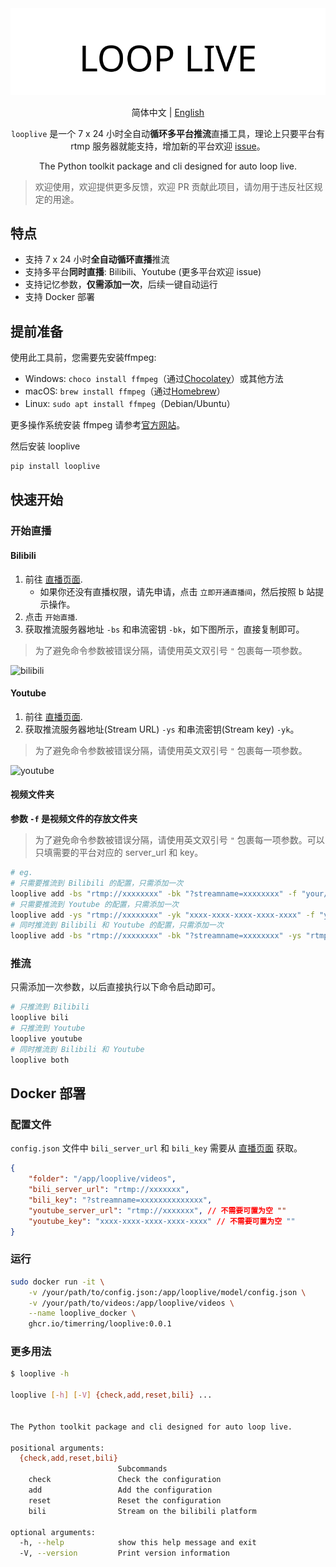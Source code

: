 <div align="center">
  <picture>
    <source media="(prefers-color-scheme: dark)" srcset="assets/headerDark.svg" />
    <img src="assets/headerLight.svg" alt="bilitool" />
  </picture>
  <p> </p>

简体中文 | [English](./README-en.md)

`looplive` 是一个 7 x 24 小时全自动**循环多平台推流**直播工具，理论上只要平台有 rtmp 服务器就能支持，增加新的平台欢迎 [issue](https://github.com/timerring/looplive/issues)。

The Python toolkit package and cli designed for auto loop live.

</div>

> 欢迎使用，欢迎提供更多反馈，欢迎 PR 贡献此项目，请勿用于违反社区规定的用途。

## 特点

- 支持 7 x 24 小时**全自动循环直播**推流
- 支持多平台**同时直播**: Bilibili、Youtube (更多平台欢迎 issue)
- 支持记忆参数，**仅需添加一次**，后续一键自动运行
- 支持 Docker 部署

## 提前准备

使用此工具前，您需要先安装ffmpeg:

- Windows: `choco install ffmpeg`（通过[Chocolatey](https://chocolatey.org/)）或其他方法
- macOS: `brew install ffmpeg`（通过[Homebrew](https://brew.sh/)）
- Linux: `sudo apt install ffmpeg`（Debian/Ubuntu）

更多操作系统安装 ffmpeg 请参考[官方网站](https://ffmpeg.org/download.html)。

然后安装 looplive

```bash
pip install looplive
```

## 快速开始

### 开始直播

#### Bilibili

1. 前往 [直播页面](https://link.bilibili.com/p/center/index#/my-room/start-live).
   - 如果你还没有直播权限，请先申请，点击 `立即开通直播间`，然后按照 b 站提示操作。
2. 点击 `开始直播`.
3. 获取推流服务器地址 `-bs` 和串流密钥 `-bk`，如下图所示，直接复制即可。

> 为了避免命令参数被错误分隔，请使用英文双引号 `"` 包裹每一项参数。

![bilibili](https://cdn.jsdelivr.net/gh/timerring/scratchpad2023/2024/2025-03-28-22-06-11.png)

#### Youtube

1. 前往 [直播页面](https://www.youtube.com/live_dashboard).
3. 获取推流服务器地址(Stream URL) `-ys` 和串流密钥(Stream key) `-yk`。

> 为了避免命令参数被错误分隔，请使用英文双引号 `"` 包裹每一项参数。

![youtube](https://cdn.jsdelivr.net/gh/timerring/scratchpad2023/2024/2025-03-28-22-13-59.png)

#### 视频文件夹

**参数 `-f` 是视频文件的存放文件夹**

> 为了避免命令参数被错误分隔，请使用英文双引号 `"` 包裹每一项参数。可以只填需要的平台对应的 server_url 和 key。

```bash
# eg. 
# 只需要推流到 Bilibili 的配置，只需添加一次
looplive add -bs "rtmp://xxxxxxxx" -bk "?streamname=xxxxxxxx" -f "your/folder/path"
# 只需要推流到 Youtube 的配置，只需添加一次
looplive add -ys "rtmp://xxxxxxxx" -yk "xxxx-xxxx-xxxx-xxxx-xxxx" -f "your/folder/path"
# 同时推流到 Bilibili 和 Youtube 的配置，只需添加一次
looplive add -bs "rtmp://xxxxxxxx" -bk "?streamname=xxxxxxxx" -ys "rtmp://xxxxxxxx" -yk "xxxx-xxxx-xxxx-xxxx-xxxx" -f "your/folder/path"
```

### 推流

只需添加一次参数，以后直接执行以下命令启动即可。

```bash
# 只推流到 Bilibili
looplive bili
# 只推流到 Youtube
looplive youtube
# 同时推流到 Bilibili 和 Youtube
looplive both
```

## Docker 部署

### 配置文件

`config.json` 文件中 `bili_server_url` 和 `bili_key` 需要从 [直播页面](https://link.bilibili.com/p/center/index#/my-room/start-live) 获取。

```json
{
    "folder": "/app/looplive/videos",
    "bili_server_url": "rtmp://xxxxxxx",
    "bili_key": "?streamname=xxxxxxxxxxxxxx",
    "youtube_server_url": "rtmp://xxxxxxx", // 不需要可置为空 ""
    "youtube_key": "xxxx-xxxx-xxxx-xxxx-xxxx" // 不需要可置为空 ""
}
```

### 运行

```bash
sudo docker run -it \
    -v /your/path/to/config.json:/app/looplive/model/config.json \
    -v /your/path/to/videos:/app/looplive/videos \
    --name looplive_docker \
    ghcr.io/timerring/looplive:0.0.1
```

### 更多用法

```bash
$ looplive -h

looplive [-h] [-V] {check,add,reset,bili} ...


The Python toolkit package and cli designed for auto loop live.

positional arguments:
  {check,add,reset,bili}
                        Subcommands
    check               Check the configuration
    add                 Add the configuration
    reset               Reset the configuration
    bili                Stream on the bilibili platform

optional arguments:
  -h, --help            show this help message and exit
  -V, --version         Print version information
```